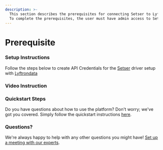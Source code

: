 ```yaml
---
description: >-
  This section describes the prerequisites for connecting Setser to Lyftrondata.
  To complete the prerequisites, the user must have admin access to Setser.
---
```


# Prerequisite

### Setup Instructions

Follow the steps below to create API Credentials for the [Setser](https://www.lyftrondata.com/integration/marketing-analytics/setser/) driver setup with [Lyftrondata](https://www.lyftrondata.com)

### Video Instruction

### Quickstart Steps

Do you have questions about how to use the platform? Don't worry; we've got you covered. Simply follow the quickstart instructions [here](./).

### Questions? <a href="#questions" id="questions"></a>

We're always happy to help with any other questions you might have! [Set up a meeting with our experts](https://www.lyftrondata.com/book-a-meeting/).
